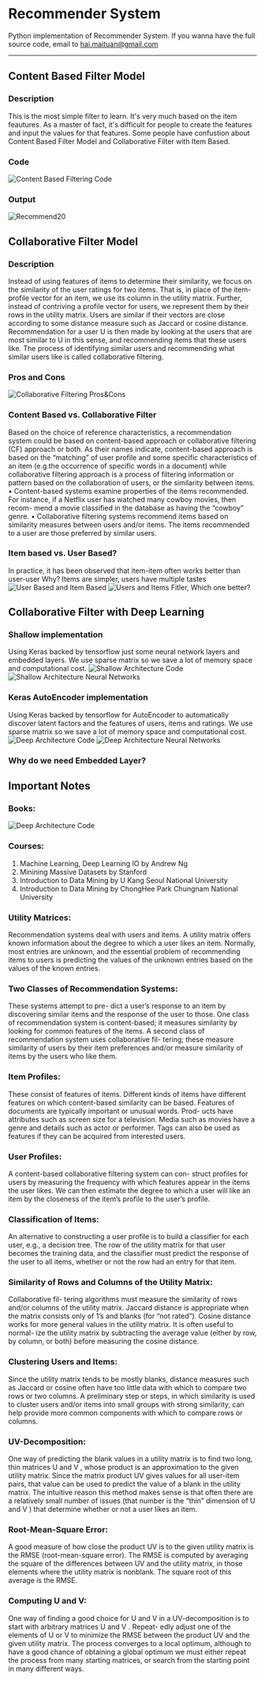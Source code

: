 # Recommender System 
Python implementation of Recommender System.
If you wanna have the full source code, email to hai.maituan@gmail.com

-------------------------------------
## Content Based Filter Model
### Description
This is the most simple filter to learn. It's very much based on the item feautures. As a master of fact, it's difficult for people to create the features and input the values for that features. Some people have confustion about Content Based Filter Model and Collaborative Filter with Item Based. 
### Code
![Content Based Filtering Code](https://github.com/HaiTMai/RecommenderSystem/blob/master/Images/ContentBasedCode.png)
### Output
![Recommend20](https://github.com/HaiTMai/RecommenderSystem/blob/master/Images/Recommend20.png)
## Collaborative Filter Model
### Description
Instead of using features of items to determine their similarity, we focus on the similarity of the user ratings for two items. That is, in place of the item-profile vector for an item, we use its column in the utility matrix. Further, instead of contriving a profile vector for users, we represent them by their rows in the utility matrix. Users are similar if their vectors are close according to some distance measure such as Jaccard or cosine distance. Recommendation for a user U is then made by looking at the users that are most similar to U in this sense, and recommending items that these users like. The process of identifying similar users and recommending what similar users like is called collaborative filtering.
### Pros and Cons
![Collaborative  Filtering Pros&Cons](https://github.com/HaiTMai/RecommenderSystem/blob/master/Images/ProsConsCF.png)
### Content Based vs. Collaborative Filter
Based on the choice of reference characteristics, a recommendation system could be based on content-based approach or collaborative filtering (CF) approach or both. As their names indicate, content-based approach is based on the “matching” of user profile and some specific characteristics of an item (e.g.the occurrence of specific words in a document) while collaborative filtering approach is a process of filtering information or pattern based on the collaboration of users, or the similarity between items.
• Content-based systems examine properties of the items recommended. For instance, if a Netflix user has watched many cowboy movies, then recom- mend a movie classified in the database as having the “cowboy” genre.
• Collaborative filtering systems recommend items based on similarity measures between users and/or items. The items recommended to a user are those preferred by similar users.
### Item based vs. User Based?
In practice, it has been observed that item-item often works better than user-user
Why? Items are simpler, users have multiple tastes
![User Based and Item Based](https://github.com/HaiTMai/RecommenderSystem/blob/master/Images/CF_Filter.jpg)
![Users and Items Fitler, Which one better?](https://github.com/HaiTMai/RecommenderSystem/blob/master/Images/User_Items.png)
## Collaborative Filter with Deep Learning
### Shallow implementation
Using Keras backed by tensorflow just some neural network layers and embedded layers. We use sparse matrix so we save a lot of memory space and computational cost.
![Shallow Architecture Code](https://github.com/HaiTMai/RecommenderSystem/blob/master/Images/ShallowCFCode.png)
![Shallow Architecture Neural Networks](https://github.com/HaiTMai/RecommenderSystem/blob/master/Images/ShallowCFNet.png)
### Keras AutoEncoder implementation
Using Keras backed by tensorflow for AutoEncoder to automatically discover latent factors and the features of users, items and ratings. We use sparse matrix so we save a lot of memory space and computational cost.
![Deep Architecture Code](https://github.com/HaiTMai/RecommenderSystem/blob/master/Images/DeepCFCode.png)
![Deep Architecture Neural Networks](https://github.com/HaiTMai/RecommenderSystem/blob/master/Images/DeepCFNet.png)
### Why do we need Embedded Layer?

## Important Notes
### Books:
![Deep Architecture Code](https://github.com/HaiTMai/RecommenderSystem/blob/master/Images/DeepCFCode.png)
### Courses:
1. Machine Learning, Deep Learning IO by Andrew Ng
2. Minining Massive Datasets by Stanford
3. Introduction to Data Mining by U Kang Seoul National University
4. Introduction to Data Mining by ChongHee Park Chungnam National University
### Utility Matrices: 
Recommendation systems deal with users and items. A utility matrix offers known information about the degree to which a user likes an item. Normally, most entries are unknown, and the essential problem of recommending items to users is predicting the values of the unknown entries based on the values of the known entries.
### Two Classes of Recommendation Systems: 
These systems attempt to pre- dict a user’s response to an item by discovering similar items and the response of the user to those. One class of recommendation system is content-based; it measures similarity by looking for common features of the items. A second class of recommendation system uses collaborative fil- tering; these measure similarity of users by their item preferences and/or measure similarity of items by the users who like them.
### Item Profiles: 
These consist of features of items. Different kinds of items have different features on which content-based similarity can be based. Features of documents are typically important or unusual words. Prod- ucts have attributes such as screen size for a television. Media such as movies have a genre and details such as actor or performer. Tags can also be used as features if they can be acquired from interested users.
### User Profiles: 
A content-based collaborative filtering system can con- struct profiles for users by measuring the frequency with which features appear in the items the user likes. We can then estimate the degree to which a user will like an item by the closeness of the item’s profile to the user’s profile.
### Classification of Items: 
An alternative to constructing a user profile is to build a classifier for each user, e.g., a decision tree. The row of the utility matrix for that user becomes the training data, and the classifier must predict the response of the user to all items, whether or not the row had an entry for that item.
### Similarity of Rows and Columns of the Utility Matrix: 
Collaborative fil- tering algorithms must measure the similarity of rows and/or columns of the utility matrix. Jaccard distance is appropriate when the matrix consists only of 1’s and blanks (for “not rated”). Cosine distance works for more general values in the utility matrix. It is often useful to normal- ize the utility matrix by subtracting the average value (either by row, by column, or both) before measuring the cosine distance.
### Clustering Users and Items: 
Since the utility matrix tends to be mostly blanks, distance measures such as Jaccard or cosine often have too little data with which to compare two rows or two columns. A preliminary step or steps, in which similarity is used to cluster users and/or items into small groups with strong similarity, can help provide more common components with which to compare rows or columns.
### UV-Decomposition:
One way of predicting the blank values in a utility matrix is to find two long, thin matrices U and V , whose product is an approximation to the given utility matrix. Since the matrix product UV gives values for all user-item pairs, that value can be used to predict the value of a blank in the utility matrix. The intuitive reason this method makes sense is that often there are a relatively small number of issues (that number is the “thin” dimension of U and V ) that determine whether or not a user likes an item.
### Root-Mean-Square Error: 
A good measure of how close the product UV is to the given utility matrix is the RMSE (root-mean-square error). The RMSE is computed by averaging the square of the differences between UV and the utility matrix, in those elements where the utility matrix is nonblank. The square root of this average is the RMSE.
### Computing U and V: 
One way of finding a good choice for U and V in a UV-decomposition is to start with arbitrary matrices U and V . Repeat- edly adjust one of the elements of U or V to minimize the RMSE between the product UV and the given utility matrix. The process converges to a local optimum, although to have a good chance of obtaining a global optimum we must either repeat the process from many starting matrices, or search from the starting point in many different ways.
